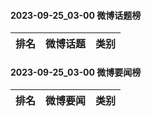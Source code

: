 #### 2023-09-25_03-00  微博话题榜

| 排名 | 微博话题 | 类别 |
| --- | --- | --- |
#### 2023-09-25_03-00  微博要闻榜

| 排名 | 微博要闻 | 类别 |
| --- | --- | --- |
